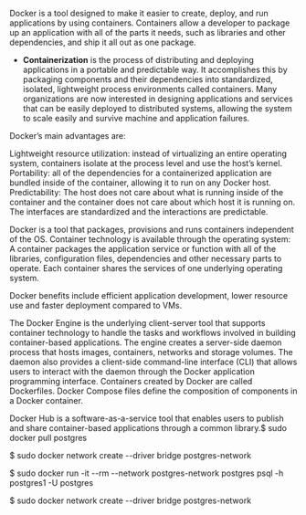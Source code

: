 Docker is a tool designed to make it easier to create, deploy, and run applications by using containers. Containers allow a developer to package up an application with all of the parts it needs, such as libraries and other dependencies, and ship it all out as one package.


- **Containerization** is the process of distributing and deploying applications in a portable and predictable way. It accomplishes this by packaging components and their dependencies into standardized, isolated, lightweight process environments called containers.  Many organizations are now interested in designing applications and services that can be easily deployed to distributed systems, allowing the system to scale easily and survive machine and application failures. 

Docker’s main advantages are:

Lightweight resource utilization: instead of virtualizing an entire operating system, containers isolate at the process level and use the host’s kernel.
Portability: all of the dependencies for a containerized application are bundled inside of the container, allowing it to run on any Docker host.
Predictability: The host does not care about what is running inside of the container and the container does not care about which host it is running on.  The interfaces are standardized and the interactions are predictable.


 


Docker is a tool that packages, provisions and runs containers independent of the OS. Container technology is available through the operating system: A container packages the application service or function with all of the libraries, configuration files, dependencies and other necessary parts to operate. Each container shares the services of one underlying operating system.

Docker benefits include efficient application development, lower resource use and faster deployment compared to VMs.


The Docker Engine is the underlying client-server tool that supports container technology to handle the tasks and workflows involved in building container-based applications. The engine creates a server-side daemon process that hosts images, containers, networks and storage volumes. The daemon also provides a client-side command-line interface (CLI) that allows users to interact with the daemon through the Docker application programming interface. Containers created by Docker are called Dockerfiles. Docker Compose files define the composition of components in a Docker container.

Docker Hub is a software-as-a-service tool that enables users to publish and share container-based applications through a common library.$ sudo docker pull postgres

$ sudo docker network create --driver bridge postgres-network


$ sudo docker run -it --rm --network postgres-network postgres psql -h postgres1 -U postgres


$ sudo docker network create --driver bridge postgres-network

